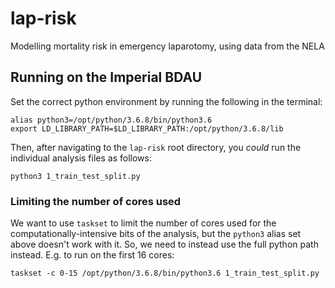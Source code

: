 # lap-risk

Modelling mortality risk in emergency laparotomy, using data from the NELA

## Running on the Imperial BDAU

Set the correct python environment by running the following in the terminal:

```console
alias python3=/opt/python/3.6.8/bin/python3.6
export LD_LIBRARY_PATH=$LD_LIBRARY_PATH:/opt/python/3.6.8/lib
```

Then, after navigating to the `lap-risk` root directory, you _could_ run the individual analysis files as follows:

```console
python3 1_train_test_split.py
```

### Limiting the number of cores used

We want to use `taskset` to limit the number of cores used for the computationally-intensive bits of the analysis, but the `python3` alias set above doesn't work with it. So, we need to instead use the full python path instead. E.g. to run on the first 16 cores:

```console
taskset -c 0-15 /opt/python/3.6.8/bin/python3.6 1_train_test_split.py
```